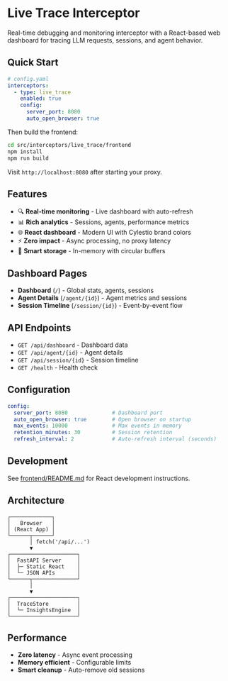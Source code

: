 # Live Trace Interceptor

Real-time debugging and monitoring interceptor with a React-based web dashboard for tracing LLM requests, sessions, and agent behavior.

## Quick Start

```yaml
# config.yaml
interceptors:
  - type: live_trace
    enabled: true
    config:
      server_port: 8080
      auto_open_browser: true
```

Then build the frontend:

```bash
cd src/interceptors/live_trace/frontend
npm install
npm run build
```

Visit `http://localhost:8080` after starting your proxy.

## Features

- 🔍 **Real-time monitoring** - Live dashboard with auto-refresh
- 📊 **Rich analytics** - Sessions, agents, performance metrics
- 🌐 **React dashboard** - Modern UI with Cylestio brand colors
- ⚡ **Zero impact** - Async processing, no proxy latency
- 💾 **Smart storage** - In-memory with circular buffers

## Dashboard Pages

- **Dashboard** (`/`) - Global stats, agents, sessions
- **Agent Details** (`/agent/{id}`) - Agent metrics and sessions
- **Session Timeline** (`/session/{id}`) - Event-by-event flow

## API Endpoints

- `GET /api/dashboard` - Dashboard data
- `GET /api/agent/{id}` - Agent details
- `GET /api/session/{id}` - Session timeline
- `GET /health` - Health check

## Configuration

```yaml
config:
  server_port: 8080              # Dashboard port
  auto_open_browser: true        # Open browser on startup
  max_events: 10000              # Max events in memory
  retention_minutes: 30          # Session retention
  refresh_interval: 2            # Auto-refresh interval (seconds)
```

## Development

See [frontend/README.md](frontend/README.md) for React development instructions.

## Architecture

```
┌─────────────┐
│   Browser   │
│ (React App) │
└──────┬──────┘
       │ fetch('/api/...')
       ▼
┌─────────────────────┐
│  FastAPI Server     │
│  ├─ Static React    │
│  └─ JSON APIs       │
└──────┬──────────────┘
       │
       ▼
┌─────────────────────┐
│  TraceStore         │
│  └─ InsightsEngine  │
└─────────────────────┘
```

## Performance

- **Zero latency** - Async event processing
- **Memory efficient** - Configurable limits
- **Smart cleanup** - Auto-remove old sessions

